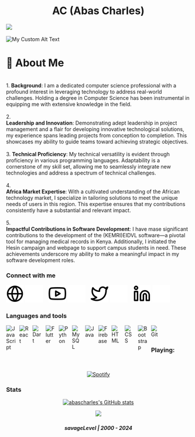 
<h1 align="center">AC (Abas Charles) </h1>

![](https://komarev.com/ghpvc/?username=abas-charles&color=blue)

![My Custom Alt Text](https://user-images.githubusercontent.com/90236635/232446433-d5540fa2-fe28-4bb8-b929-cdb51fe61336.gif)

# 💫 About Me
<br>1.	**Background**: I am a dedicated computer science professional with a profound interest in leveraging technology to address real-world challenges. Holding a degree in Computer Science has been instrumental in equipping me with extensive knowledge in the field.<br><br>2.	
**Leadership and Innovation**: Demonstrating adept leadership in project management and a flair for developing innovative technological solutions, my experience spans leading projects from conception to completion. This showcases my ability to guide teams toward achieving strategic objectives.<br><br>3.	**Technical Proficiency**: My technical versatility is evident through proficiency in various programming languages. Adaptability is a cornerstone of my skill set, allowing me to seamlessly integrate new technologies and address a spectrum of technical challenges.<br><br>4.	
**Africa Market Expertise**: With a cultivated understanding of the African technology market, I specialize in tailoring solutions to meet the unique needs of users in this region. This expertise ensures that my contributions consistently have a substantial and relevant impact.<br><br>5.	
**Impactful Contributions in Software Development**: I have mase significant contributions to the development of the (KEMRI)EIDVL software—a pivotal tool for managing medical records in Kenya. Additionally, I initiated the Hesin campaign and webpage to support campus students in need.  These achievements underscore my ability to make a meaningful impact in my software development roles.<br>

### Connect with me

[![website](./img/globe-light.svg)](https://example.com#gh-light-mode-only)
[![website](./img/globe-dark.svg)](https://example.com#gh-dark-mode-only)
&nbsp;&nbsp;
[![website](./img/youtube-light.svg)](https://youtube.com/#gh-light-mode-only)
[![website](./img/youtube-dark.svg)](https://youtube.com/#gh-dark-mode-only)
&nbsp;&nbsp;
[![website](./img/twitter-light.svg)](https://x.com/@Blackk_Abass#gh-light-mode-only)
[![website](./img/twitter-dark.svg)](https://x.com/@Blackk_Abass#gh-dark-mode-only)
&nbsp;&nbsp;
[![website](./img/linkedin-light.svg)](https://linkedin.com/in/abas-charles-91821b282#gh-light-mode-only)
[![website](./img/linkedin-dark.svg)](https://linkedin.com/in/abas-charles-91821b282#gh-dark-mode-only)



### Languages and tools
<p>
<img align="left" alt="JavaScript" width="26px" src="https://cdn.jsdelivr.net/gh/devicons/devicon/icons/javascript/javascript-original.svg" style="padding-right:10px;" />
<img align="left" alt="React" width="26px" src="https://cdn.jsdelivr.net/gh/devicons/devicon/icons/react/react-original.svg" style="padding-right:10px;" />
<img align="left" alt="Dart" width="26px" src="https://cdn.jsdelivr.net/gh/devicons/devicon/icons/dart/dart-original.svg" style="padding-right:10px;" />
<img align="left" alt="Flutter" width="26px" src="https://cdn.jsdelivr.net/gh/devicons/devicon/icons/flutter/flutter-original.svg" style="padding-right:10px;" />
<img align="left" alt="Python" width="26px" src="https://cdn.jsdelivr.net/gh/devicons/devicon/icons/python/python-original.svg" style="padding-right:10px;" />
<!-- <img align="left" alt="Django" width="26px" src="https://cdn.jsdelivr.net/gh/devicons/devicon/icons/django/django-original.svg" style="padding-right:10px;" /> -->
<img align="left" alt="MySQL" width="26px" src="https://cdn.jsdelivr.net/gh/devicons/devicon/icons/mysql/mysql-original.svg" style="padding-right:10px;" />
<img align="left" alt="Java" width="26px" src="https://cdn.jsdelivr.net/gh/devicons/devicon/icons/java/java-original.svg" style="padding-right:10px;" />
<img align="left" alt="Firebase" width="26px" src="https://cdn.jsdelivr.net/gh/devicons/devicon/icons/firebase/firebase-plain.svg" style="padding-right:10px;" />
<img align="left" alt="HTML" width="26px" src="https://cdn.jsdelivr.net/gh/devicons/devicon/icons/html5/html5-original.svg" style="padding-right:10px;" />
<img align="left" alt="CSS" width="26px" src="https://cdn.jsdelivr.net/gh/devicons/devicon/icons/css3/css3-original.svg" style="padding-right:10px;" />
<img align="left" alt="Bootstrap" width="26px" src="https://cdn.jsdelivr.net/gh/devicons/devicon/icons/bootstrap/bootstrap-original.svg" style="padding-right:10px;" />
<img align="left" alt="Git" width="26px" src="https://cdn.jsdelivr.net/gh/devicons/devicon/icons/git/git-original.svg" style="padding-right:10px;" />

</p><br> <br>


### Playing:

&nbsp;<div align="center">
  [![Spotify](https://novatorem-nine-navy.vercel.app/api/spotify?background_color=0d1117&border_color=ffffff)](https://open.spotify.com/user/holla)
</div>



### Stats
<p align="center">
<a href="http://www.github.com/abascharles"><img src="https://github-readme-stats.vercel.app/api?username=abascharles&show_icons=true&hide=&count_private=true&title_color=0891b2&text_color=ffffff&icon_color=0891b2&bg_color=1c1917&hide_border=true&show_icons=true" alt="abascharles's GitHub stats" /></a>
</p>

<p align="center">
<a href="http://www.github.com/abascharles"><img src="https://github-readme-streak-stats.herokuapp.com/?user=abascharles&stroke=ffffff&background=1c1917&ring=0891b2&fire=0891b2&currStreakNum=ffffff&currStreakLabel=0891b2&sideNums=ffffff&sideLabels=ffffff&dates=ffffff&hide_border=true" /></a>
</p>


<h5 align="center">
savageLevel | 2000 - 2024
</h5>
